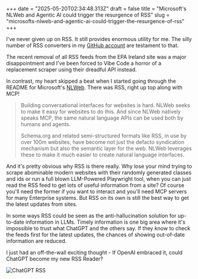 +++
date = "2025-05-20T02:34:48.313Z"
draft = false
title = "Microsoft's NLWeb and Agentic AI could trigger the resurgence of RSS"
slug = "microsofts-nlweb-and-agentic-ai-could-trigger-the-resurgence-of-rss"
+++

I've never given up on RSS. It still provides enormous utility for me. The silly number of RSS converters in my [GitHub account](https://github.com/conoro?tab=repositories) are testament to that.

The recent removal of all RSS feeds from the EPA Ireland site was a major disappointment and I've been forced to Vibe Code a horror of a replacement scraper using their dreadful API instead.

In contrast, my heart skipped a beat when I started going through the README for Microsoft's [NLWeb](https://github.com/microsoft/nlweb). There was RSS, right up top along with MCP!

> 
> Building conversational interfaces for websites is hard. NLWeb seeks to make it easy for websites to do this. And since NLWeb natively speaks MCP, the same natural language APIs can be used both by humans and agents.
> 
> Schema.org and related semi-structured formats like RSS, in use by over 100m websites, have become not just the defacto syndication mechanism but also the semantic layer for the web. NLWeb leverages these to make it much easier to create natural language interfaces.
> 

And it's pretty obvious why RSS is there really. Why lose your mind trying to scrape abominable modern websites with their randomly generated classes and ids or run a full blown LLM-Powered Playwright tool, when you can just read the RSS feed to get lots of useful information from a site? Of course you'll need the former if you want to interact and you'll need MCP servers for many Enterprise systems. But RSS on its own is still the best way to get the latest updates from sites.

In some ways RSS could be seen as the anti-hallucination solution for up-to-date information in LLMs. Timely information is one big area where it's impossible to trust what ChatGPT and the others say. If they know to check the feeds first for the latest updates, the chances of showing out-of-date information are reduced.

I just had an off-the-wall exciting thought - If OpenAI embraced it, could ChatGPT become my new RSS Reader?

![ChatGPT RSS](/images/2025/05/chatgpt_rss.jpg)
